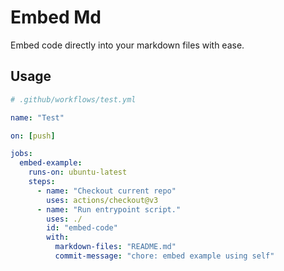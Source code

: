 # Embed Md

Embed code directly into your markdown files with ease.

## Usage

```yaml
# .github/workflows/test.yml

name: "Test"

on: [push]

jobs:
  embed-example:
    runs-on: ubuntu-latest
    steps:
      - name: "Checkout current repo"
        uses: actions/checkout@v3
      - name: "Run entrypoint script."
        uses: ./
        id: "embed-code" 
        with:
          markdown-files: "README.md" 
          commit-message: "chore: embed example using self"

```

